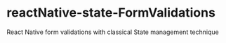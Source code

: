 # reactNative-state-FormValidations
React Native form validations with classical State management technique
